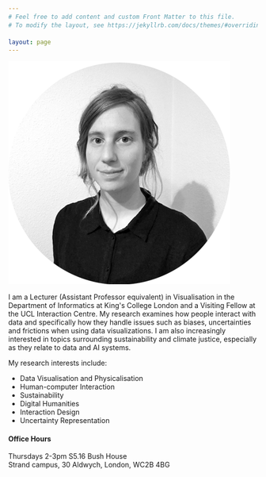 ```yaml
---
# Feel free to add content and custom Front Matter to this file.
# To modify the layout, see https://jekyllrb.com/docs/themes/#overriding-theme-defaults

layout: page
---
```


![Georgia's Photo](assets/georgia.png)

I am a Lecturer (Assistant Professor equivalent) in Visualisation in the Department of Informatics at King's College London and a Visiting Fellow at the UCL Interaction Centre. My research examines how people interact with data and specifically how they handle issues such as biases, uncertainties and frictions when using data visualizations. I am also increasingly interested in topics surrounding sustainability and climate justice, especially as they relate to data and AI systems.

My research interests include:

- Data Visualisation and Physicalisation
- Human-computer Interaction
- Sustainability
- Digital Humanities
- Interaction Design
- Uncertainty Representation


#### **Office Hours**
Thursdays 2-3pm 
S5.16 Bush House  
Strand campus, 30 Aldwych, London, WC2B 4BG